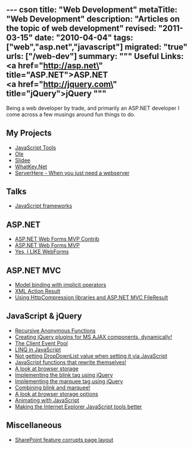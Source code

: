 --- cson
title: "Web Development"
metaTitle: "Web Development"
description: "Articles on the topic of web development"
revised: "2011-03-15"
date: "2010-04-04"
tags: ["web","asp.net","javascript"]
migrated: "true"
urls: ["/web-dev"]
summary: """
Useful Links:<br />
<a href=\"http://asp.net\" title=\"ASP.NET\">ASP.NET</a><br />
<a href=\"http://jquery.com\" title=\"jQuery\">jQuery</a>
"""
---
Being a web developer by trade, and primarily an ASP.NET developer I come across a few musings around fun things to do.

## My Projects

* [JavaScript Tools][1]
* [Ole][2]
* [Slidee][3]
* [WhatKey.Net][4]
* [ServerHere - When you just need a webserver][25]

## Talks

* [JavaScript frameworks][5]

## ASP.NET ##

* [ASP.NET Web Forms MVP Contrib][6]
* [ASP.NET Web Forms MVP][7]
* [Yes, I LIKE WebForms][8]

## ASP.NET MVC ##

* [Model binding with implicit operators][9]
* [XML Action Result][10]
* [Using HttpCompression libraries and ASP.NET MVC FileResult][11]

## JavaScript & jQuery ##

* [Recursive Anonymous Functions][12]
* [Creating jQuery plugins for MS AJAX components, dynamically!][13]
* [The Client Event Pool][14]
* [LINQ in JavaScript][15]
* [Not getting DropDownList value when setting it via JavaScript][16]
* [JavaScript functions that rewrite themselves!][17]
* [A look at browser storage][18]
* [Implementing the blink tag using jQuery][19]
* [Implementing the marquee tag using jQuery][20]
* [Combining blink and marquee!][21]
* [A look at browser storage options][22]
* [Animating with JavaScript][24]
* [Making the Internet Explorer JavaScript tools better][26]

## Miscellaneous 

* [SharePoint feature corrupts page layout][23]


  [1]: /javascript-tools
  [2]: /ole
  [3]: http://hg.slace.biz/slidee
  [4]: /whatkey-net-for-your-javascript-keycode-glory
  [5]: /sydjs-javascript-frameworks
  [6]: /webforms-mvp-contrib
  [7]: /webforms-mvp
  [8]: /yes-i-like-webforms
  [9]: /aspnet-mvc-model-binding-with-implicit-operators
  [10]: /aspnet-mvc-xml-action-result
  [11]: /http-compression-mvc-fileresult
  [12]: /recursive-anonymous-functions
  [13]: /creating-jquery-plugins-from-ms-ajax-components
  [14]: /client-event-pool
  [15]: /linq-in-javascript
  [16]: /no-value-when-settings-dropdown-with-javascript
  [17]: /javascript-singleton
  [18]: http://www.aaron-powell.com/web-dev/in-browser-storage
  [19]: http://www.aaron-powell.com/doing-it-wrong/blink
  [20]: http://www.aaron-powell.com/doing-it-wrong/marquee
  [21]: http://www.aaron-powell.com/doing-it-wrong/blinking-marquee
  [22]: /web-dev/in-browser-storage
  [23]: /sharepoint-feature-corrupts-page-layout
  [24]: /javascript-animation
  [25]: /serverhere
  [26]: /web-dev/ie9-console-thoughts